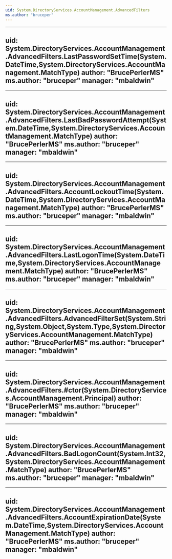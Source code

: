 ```yaml
---
uid: System.DirectoryServices.AccountManagement.AdvancedFilters
ms.author: "bruceper"
---
```


---
uid: System.DirectoryServices.AccountManagement.AdvancedFilters.LastPasswordSetTime(System.DateTime,System.DirectoryServices.AccountManagement.MatchType)
author: "BrucePerlerMS"
ms.author: "bruceper"
manager: "mbaldwin"
---

---
uid: System.DirectoryServices.AccountManagement.AdvancedFilters.LastBadPasswordAttempt(System.DateTime,System.DirectoryServices.AccountManagement.MatchType)
author: "BrucePerlerMS"
ms.author: "bruceper"
manager: "mbaldwin"
---

---
uid: System.DirectoryServices.AccountManagement.AdvancedFilters.AccountLockoutTime(System.DateTime,System.DirectoryServices.AccountManagement.MatchType)
author: "BrucePerlerMS"
ms.author: "bruceper"
manager: "mbaldwin"
---

---
uid: System.DirectoryServices.AccountManagement.AdvancedFilters.LastLogonTime(System.DateTime,System.DirectoryServices.AccountManagement.MatchType)
author: "BrucePerlerMS"
ms.author: "bruceper"
manager: "mbaldwin"
---

---
uid: System.DirectoryServices.AccountManagement.AdvancedFilters.AdvancedFilterSet(System.String,System.Object,System.Type,System.DirectoryServices.AccountManagement.MatchType)
author: "BrucePerlerMS"
ms.author: "bruceper"
manager: "mbaldwin"
---

---
uid: System.DirectoryServices.AccountManagement.AdvancedFilters.#ctor(System.DirectoryServices.AccountManagement.Principal)
author: "BrucePerlerMS"
ms.author: "bruceper"
manager: "mbaldwin"
---

---
uid: System.DirectoryServices.AccountManagement.AdvancedFilters.BadLogonCount(System.Int32,System.DirectoryServices.AccountManagement.MatchType)
author: "BrucePerlerMS"
ms.author: "bruceper"
manager: "mbaldwin"
---

---
uid: System.DirectoryServices.AccountManagement.AdvancedFilters.AccountExpirationDate(System.DateTime,System.DirectoryServices.AccountManagement.MatchType)
author: "BrucePerlerMS"
ms.author: "bruceper"
manager: "mbaldwin"
---
